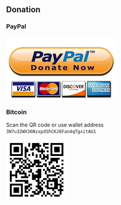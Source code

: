 ## Donation 

### PayPal

[![IMAGE ALT TEXT HERE](images/paypal.jpeg)](https://www.paypal.com/cgi-bin/webscr?cmd=_donations&business=sarbetuladhar10%40gmail.com&item_name=Support+for+work+on+Gmail+Labels+as+Tabs+extension&currency_code=USD&source=url)

### Bitcoin
Scan the QR code or use wallet address `3N7u32WX36NzxpdShCKJ6Fan4qTgxitAU1`

![Donate Bitcoin](images/btc-qr-code.png)
